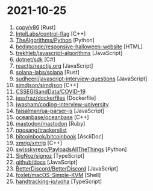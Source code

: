 # 2021-10-25

1. [copy/v86](https://github.com/copy/v86 "x86 virtualization in your browser, recompiling x86 to wasm on the fly") [Rust]
2. [IntelLabs/control-flag](https://github.com/IntelLabs/control-flag "A system to flag anomalous source code expressions by learning typical expressions from training data") [C++]
3. [TheAlgorithms/Python](https://github.com/TheAlgorithms/Python "All Algorithms implemented in Python") [Python]
4. [bedimcode/responsive-halloween-website](https://github.com/bedimcode/responsive-halloween-website "Responsive Halloween Website Design Using HTML CSS & JavaScript") [HTML]
5. [trekhleb/javascript-algorithms](https://github.com/trekhleb/javascript-algorithms "📝 Algorithms and data structures implemented in JavaScript with explanations and links to further readings") [JavaScript]
6. [dotnet/sdk](https://github.com/dotnet/sdk "Core functionality needed to create .NET Core projects, that is shared between Visual Studio and CLI") [C#]
7. [reactjs/reactjs.org](https://github.com/reactjs/reactjs.org "The React documentation website") [JavaScript]
8. [solana-labs/solana](https://github.com/solana-labs/solana "Web-Scale Blockchain for fast, secure, scalable, decentralized apps and marketplaces.") [Rust]
9. [sudheerj/javascript-interview-questions](https://github.com/sudheerj/javascript-interview-questions "List of 1000 JavaScript Interview Questions") [JavaScript]
10. [simdjson/simdjson](https://github.com/simdjson/simdjson "Parsing gigabytes of JSON per second") [C++]
11. [CSSEGISandData/COVID-19](https://github.com/CSSEGISandData/COVID-19 "Novel Coronavirus (COVID-19) Cases, provided by JHU CSSE") 
12. [jessfraz/dockerfiles](https://github.com/jessfraz/dockerfiles "Various Dockerfiles I use on the desktop and on servers.") [Dockerfile]
13. [jwasham/coding-interview-university](https://github.com/jwasham/coding-interview-university "A complete computer science study plan to become a software engineer.") 
14. [faisalman/ua-parser-js](https://github.com/faisalman/ua-parser-js "UAParser.js - Detect Browser, Engine, OS, CPU, and Device type/model from User-Agent data. Supports browser & node.js environment.") [JavaScript]
15. [oceanbase/oceanbase](https://github.com/oceanbase/oceanbase "OceanBase is an enterprise distributed relational database with high availability, high performance, horizontal scalability, and compatibility with SQL standards.") [C++]
16. [mastodon/mastodon](https://github.com/mastodon/mastodon "Your self-hosted, globally interconnected microblogging community") [Ruby]
17. [ngosang/trackerslist](https://github.com/ngosang/trackerslist "Updated list of public BitTorrent trackers") 
18. [bitcoinbook/bitcoinbook](https://github.com/bitcoinbook/bitcoinbook "Mastering Bitcoin 2nd Edition - Programming the Open Blockchain") [AsciiDoc]
19. [xmrig/xmrig](https://github.com/xmrig/xmrig "RandomX, CryptoNight, AstroBWT and Argon2 CPU/GPU miner") [C++]
20. [swisskyrepo/PayloadsAllTheThings](https://github.com/swisskyrepo/PayloadsAllTheThings "A list of useful payloads and bypass for Web Application Security and Pentest/CTF") [Python]
21. [SigNoz/signoz](https://github.com/SigNoz/signoz "SigNoz helps developers monitor their applications & troubleshoot problems, an open-source alternative to DataDog, NewRelic, etc. 🔥 🖥. 👉 Open source Application Performance Monitoring (APM) & Observability tool") [TypeScript]
22. [github/docs](https://github.com/github/docs "The open-source repo for docs.github.com") [JavaScript]
23. [BetterDiscord/BetterDiscord](https://github.com/BetterDiscord/BetterDiscord "Better Discord enhances Discord desktop app with new features.") [JavaScript]
24. [foxlet/macOS-Simple-KVM](https://github.com/foxlet/macOS-Simple-KVM "Tools to set up a quick macOS VM in QEMU, accelerated by KVM.") [Shell]
25. [handtracking-io/yoha](https://github.com/handtracking-io/yoha "A practical hand tracking engine.") [TypeScript]
